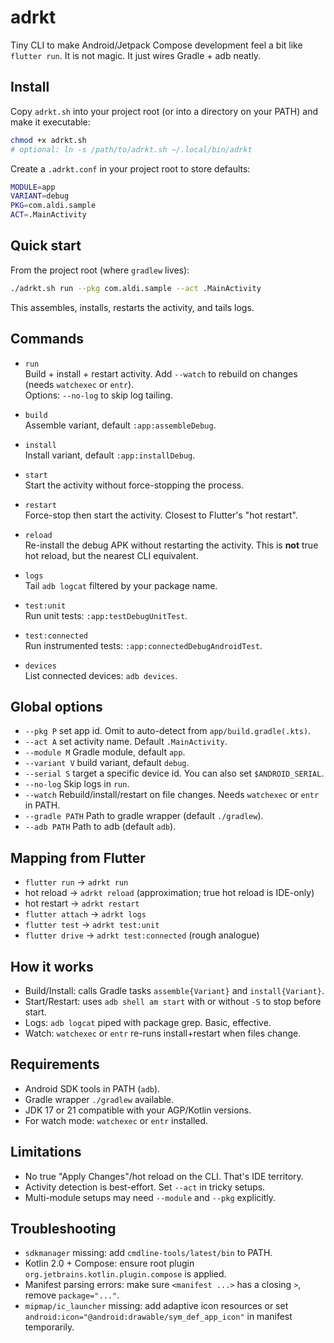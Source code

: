 # adrkt
Tiny CLI to make Android/Jetpack Compose development feel a bit like `flutter run`. It is not magic. It just wires Gradle + adb neatly.

## Install
Copy `adrkt.sh` into your project root (or into a directory on your PATH) and make it executable:
```bash
chmod +x adrkt.sh
# optional: ln -s /path/to/adrkt.sh ~/.local/bin/adrkt
```

Create a `.adrkt.conf` in your project root to store defaults:
```bash
MODULE=app
VARIANT=debug
PKG=com.aldi.sample
ACT=.MainActivity
```

## Quick start
From the project root (where `gradlew` lives):
```bash
./adrkt.sh run --pkg com.aldi.sample --act .MainActivity
```
This assembles, installs, restarts the activity, and tails logs.

## Commands
- `run`  
  Build + install + restart activity. Add `--watch` to rebuild on changes (needs `watchexec` or `entr`).  
  Options: `--no-log` to skip log tailing.

- `build`  
  Assemble variant, default `:app:assembleDebug`.

- `install`  
  Install variant, default `:app:installDebug`.

- `start`  
  Start the activity without force-stopping the process.

- `restart`  
  Force-stop then start the activity. Closest to Flutter's "hot restart".

- `reload`  
  Re-install the debug APK without restarting the activity. This is **not** true hot reload, but the nearest CLI equivalent.

- `logs`  
  Tail `adb logcat` filtered by your package name.

- `test:unit`  
  Run unit tests: `:app:testDebugUnitTest`.

- `test:connected`  
  Run instrumented tests: `:app:connectedDebugAndroidTest`.

- `devices`  
  List connected devices: `adb devices`.

## Global options
- `--pkg P` set app id. Omit to auto-detect from `app/build.gradle(.kts)`.
- `--act A` set activity name. Default `.MainActivity`.
- `--module M` Gradle module, default `app`.
- `--variant V` build variant, default `debug`.
- `--serial S` target a specific device id. You can also set `$ANDROID_SERIAL`.
- `--no-log` Skip logs in `run`.
- `--watch` Rebuild/install/restart on file changes. Needs `watchexec` or `entr` in PATH.
- `--gradle PATH` Path to gradle wrapper (default `./gradlew`).
- `--adb PATH` Path to adb (default `adb`).

## Mapping from Flutter
- `flutter run` → `adrkt run`
- hot reload → `adrkt reload` (approximation; true hot reload is IDE-only)
- hot restart → `adrkt restart`
- `flutter attach` → `adrkt logs`
- `flutter test` → `adrkt test:unit`
- `flutter drive` → `adrkt test:connected` (rough analogue)

## How it works
- Build/Install: calls Gradle tasks `assemble{Variant}` and `install{Variant}`.
- Start/Restart: uses `adb shell am start` with or without `-S` to stop before start.
- Logs: `adb logcat` piped with package grep. Basic, effective.
- Watch: `watchexec` or `entr` re-runs install+restart when files change.

## Requirements
- Android SDK tools in PATH (`adb`).
- Gradle wrapper `./gradlew` available.
- JDK 17 or 21 compatible with your AGP/Kotlin versions.
- For watch mode: `watchexec` or `entr` installed.

## Limitations
- No true "Apply Changes"/hot reload on the CLI. That's IDE territory.
- Activity detection is best-effort. Set `--act` in tricky setups.
- Multi-module setups may need `--module` and `--pkg` explicitly.

## Troubleshooting
- `sdkmanager` missing: add `cmdline-tools/latest/bin` to PATH.  
- Kotlin 2.0 + Compose: ensure root plugin `org.jetbrains.kotlin.plugin.compose` is applied.  
- Manifest parsing errors: make sure `<manifest ...>` has a closing `>`, remove `package="..."`.  
- `mipmap/ic_launcher` missing: add adaptive icon resources or set `android:icon="@android:drawable/sym_def_app_icon"` in manifest temporarily.
